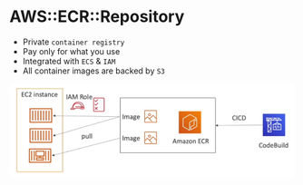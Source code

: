 # AWS::ECR::Repository

- Private `container registry`
- Pay only for what you use
- Integrated with `ECS` & `IAM`
- All container images are backed by `S3`

![ECR](.images/ecr.png)
